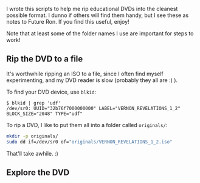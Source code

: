 I wrote this scripts to help me rip educational DVDs into the cleanest possible
format. I dunno if others will find them handy, but I see these as notes to
Future Ron. If you find this useful, enjoy!

Note that at least some of the folder names I use are important for steps to
work!

## Rip the DVD to a file

It's worthwhile ripping an ISO to a file, since I often find myself
experimenting, and my DVD reader is slow (probably they all are :) ).

To find your DVD device, use `blkid`:

```
$ blkid | grep 'udf'
/dev/sr0: UUID="32b76f7000000000" LABEL="VERNON_REVELATIONS_1_2" BLOCK_SIZE="2048" TYPE="udf"
```

To rip a DVD, I like to put them all into a folder called `originals/`:

```bash
mkdir -p originals/
sudo dd if=/dev/sr0 of="originals/VERNON_REVELATIONS_1_2.iso"
```

That'll take awhile. :)

## Explore the DVD


